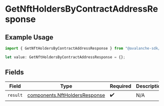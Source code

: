 # GetNftHoldersByContractAddressResponse

## Example Usage

```typescript
import { GetNftHoldersByContractAddressResponse } from "@avalanche-sdk/metrics/models/operations";

let value: GetNftHoldersByContractAddressResponse = {};
```

## Fields

| Field                                                                          | Type                                                                           | Required                                                                       | Description                                                                    |
| ------------------------------------------------------------------------------ | ------------------------------------------------------------------------------ | ------------------------------------------------------------------------------ | ------------------------------------------------------------------------------ |
| `result`                                                                       | [components.NftHoldersResponse](../../models/components/nftholdersresponse.md) | :heavy_check_mark:                                                             | N/A                                                                            |
